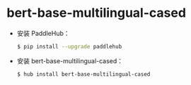 # bert-base-multilingual-cased
* 安装 PaddleHub：

    ```bash
    $ pip install --upgrade paddlehub
    ```

* 安装 bert-base-multilingual-cased：

    ```bash
    $ hub install bert-base-multilingual-cased
    ```
